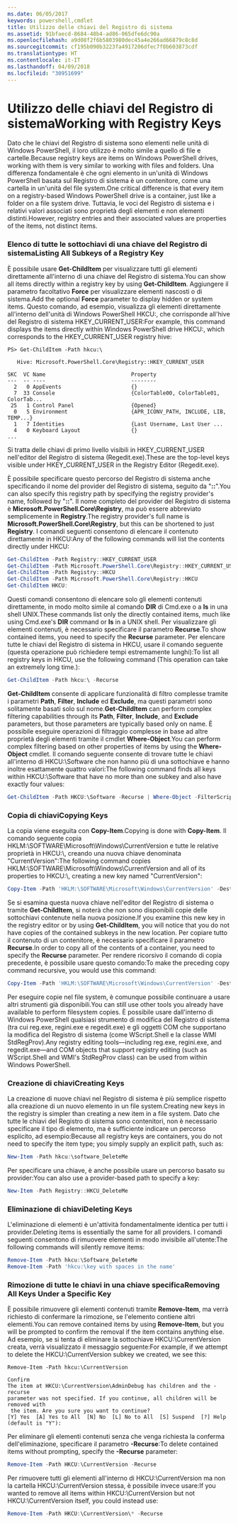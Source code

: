 ```yaml
---
ms.date: 06/05/2017
keywords: powershell,cmdlet
title: Utilizzo delle chiavi del Registro di sistema
ms.assetid: 91bfaecd-8684-48b4-ad86-065dfe6dc90a
ms.openlocfilehash: a9d08f2f6b5803980dec45a4e266ad66879c8c8d
ms.sourcegitcommit: cf195b090b3223fa4917206dfec7f0b603873cdf
ms.translationtype: HT
ms.contentlocale: it-IT
ms.lasthandoff: 04/09/2018
ms.locfileid: "30951699"
---
```

# <a name="working-with-registry-keys"></a><span data-ttu-id="58a53-103">Utilizzo delle chiavi del Registro di sistema</span><span class="sxs-lookup"><span data-stu-id="58a53-103">Working with Registry Keys</span></span>

<span data-ttu-id="58a53-104">Dato che le chiavi del Registro di sistema sono elementi nelle unità di Windows PowerShell, il loro utilizzo è molto simile a quello di file e cartelle.</span><span class="sxs-lookup"><span data-stu-id="58a53-104">Because registry keys are items on Windows PowerShell drives, working with them is very similar to working with files and folders.</span></span> <span data-ttu-id="58a53-105">Una differenza fondamentale è che ogni elemento in un'unità di Windows PowerShell basata sul Registro di sistema è un contenitore, come una cartella in un'unità del file system.</span><span class="sxs-lookup"><span data-stu-id="58a53-105">One critical difference is that every item on a registry-based Windows PowerShell drive is a container, just like a folder on a file system drive.</span></span> <span data-ttu-id="58a53-106">Tuttavia, le voci del Registro di sistema e i relativi valori associati sono proprietà degli elementi e non elementi distinti.</span><span class="sxs-lookup"><span data-stu-id="58a53-106">However, registry entries and their associated values are properties of the items, not distinct items.</span></span>

### <a name="listing-all-subkeys-of-a-registry-key"></a><span data-ttu-id="58a53-107">Elenco di tutte le sottochiavi di una chiave del Registro di sistema</span><span class="sxs-lookup"><span data-stu-id="58a53-107">Listing All Subkeys of a Registry Key</span></span>

<span data-ttu-id="58a53-108">È possibile usare **Get-ChildItem** per visualizzare tutti gli elementi direttamente all'interno di una chiave del Registro di sistema.</span><span class="sxs-lookup"><span data-stu-id="58a53-108">You can show all items directly within a registry key by using **Get-ChildItem**.</span></span> <span data-ttu-id="58a53-109">Aggiungere il parametro facoltativo **Force** per visualizzare elementi nascosti o di sistema.</span><span class="sxs-lookup"><span data-stu-id="58a53-109">Add the optional **Force** parameter to display hidden or system items.</span></span> <span data-ttu-id="58a53-110">Questo comando, ad esempio, visualizza gli elementi direttamente all'interno dell'unità di Windows PowerShell HKCU:, che corrisponde all'hive del Registro di sistema HKEY_CURRENT_USER:</span><span class="sxs-lookup"><span data-stu-id="58a53-110">For example, this command displays the items directly within Windows PowerShell drive HKCU:, which corresponds to the HKEY_CURRENT_USER registry hive:</span></span>

```
PS> Get-ChildItem -Path hkcu:\

   Hive: Microsoft.PowerShell.Core\Registry::HKEY_CURRENT_USER

SKC  VC Name                           Property
---  -- ----                           --------
  2   0 AppEvents                      {}
  7  33 Console                        {ColorTable00, ColorTable01, ColorTab...
 25   1 Control Panel                  {Opened}
  0   5 Environment                    {APR_ICONV_PATH, INCLUDE, LIB, TEMP...}
  1   7 Identities                     {Last Username, Last User ...
  4   0 Keyboard Layout                {}
...
```

<span data-ttu-id="58a53-111">Si tratta delle chiavi di primo livello visibili in HKEY_CURRENT_USER nell'editor del Registro di sistema (Regedit.exe).</span><span class="sxs-lookup"><span data-stu-id="58a53-111">These are the top-level keys visible under HKEY_CURRENT_USER in the Registry Editor (Regedit.exe).</span></span>

<span data-ttu-id="58a53-112">È possibile specificare questo percorso del Registro di sistema anche specificando il nome del provider del Registro di sistema, seguito da "**::**".</span><span class="sxs-lookup"><span data-stu-id="58a53-112">You can also specify this registry path by specifying the registry provider's name, followed by "**::**".</span></span> <span data-ttu-id="58a53-113">Il nome completo del provider del Registro di sistema è **Microsoft.PowerShell.Core\\Registry**, ma può essere abbreviato semplicemente in **Registry**.</span><span class="sxs-lookup"><span data-stu-id="58a53-113">The registry provider's full name is **Microsoft.PowerShell.Core\\Registry**, but this can be shortened to just **Registry**.</span></span> <span data-ttu-id="58a53-114">I comandi seguenti consentono di elencare il contenuto direttamente in HKCU:</span><span class="sxs-lookup"><span data-stu-id="58a53-114">Any of the following commands will list the contents directly under HKCU:</span></span>

```powershell
Get-ChildItem -Path Registry::HKEY_CURRENT_USER
Get-ChildItem -Path Microsoft.PowerShell.Core\Registry::HKEY_CURRENT_USER
Get-ChildItem -Path Registry::HKCU
Get-ChildItem -Path Microsoft.PowerShell.Core\Registry::HKCU
Get-ChildItem HKCU:
```

<span data-ttu-id="58a53-115">Questi comandi consentono di elencare solo gli elementi contenuti direttamente, in modo molto simile al comando **DIR** di Cmd.exe o a **ls** in una shell UNIX.</span><span class="sxs-lookup"><span data-stu-id="58a53-115">These commands list only the directly contained items, much like using Cmd.exe's **DIR** command or **ls** in a UNIX shell.</span></span> <span data-ttu-id="58a53-116">Per visualizzare gli elementi contenuti, è necessario specificare il parametro **Recurse**.</span><span class="sxs-lookup"><span data-stu-id="58a53-116">To show contained items, you need to specify the **Recurse** parameter.</span></span> <span data-ttu-id="58a53-117">Per elencare tutte le chiavi del Registro di sistema in HKCU, usare il comando seguente (questa operazione può richiedere tempi estremamente lunghi):</span><span class="sxs-lookup"><span data-stu-id="58a53-117">To list all registry keys in HKCU, use the following command (This operation can take an extremely long time.):</span></span>

```powershell
Get-ChildItem -Path hkcu:\ -Recurse
```

<span data-ttu-id="58a53-118">**Get-ChildItem** consente di applicare funzionalità di filtro complesse tramite i parametri **Path**, **Filter**, **Include** ed **Exclude**, ma questi parametri sono solitamente basati solo sul nome.</span><span class="sxs-lookup"><span data-stu-id="58a53-118">**Get-ChildItem** can perform complex filtering capabilities through its **Path**, **Filter**, **Include**, and **Exclude** parameters, but those parameters are typically based only on name.</span></span> <span data-ttu-id="58a53-119">È possibile eseguire operazioni di filtraggio complesse in base ad altre proprietà degli elementi tramite il cmdlet **Where-Object**.</span><span class="sxs-lookup"><span data-stu-id="58a53-119">You can perform complex filtering based on other properties of items by using the **Where-Object** cmdlet.</span></span> <span data-ttu-id="58a53-120">Il comando seguente consente di trovare tutte le chiavi all'interno di HKCU:\\Software che non hanno più di una sottochiave e hanno inoltre esattamente quattro valori:</span><span class="sxs-lookup"><span data-stu-id="58a53-120">The following command finds all keys within HKCU:\\Software that have no more than one subkey and also have exactly four values:</span></span>

```powershell
Get-ChildItem -Path HKCU:\Software -Recurse | Where-Object -FilterScript {($_.SubKeyCount -le 1) -and ($_.ValueCount -eq 4) }
```

### <a name="copying-keys"></a><span data-ttu-id="58a53-121">Copia di chiavi</span><span class="sxs-lookup"><span data-stu-id="58a53-121">Copying Keys</span></span>

<span data-ttu-id="58a53-122">La copia viene eseguita con **Copy-Item**.</span><span class="sxs-lookup"><span data-stu-id="58a53-122">Copying is done with **Copy-Item**.</span></span> <span data-ttu-id="58a53-123">Il comando seguente copia HKLM:\\SOFTWARE\\Microsoft\\Windows\\CurrentVersion e tutte le relative proprietà in HKCU:\\, creando una nuova chiave denominata "CurrentVersion":</span><span class="sxs-lookup"><span data-stu-id="58a53-123">The following command copies HKLM:\\SOFTWARE\\Microsoft\\Windows\\CurrentVersion and all of its properties to HKCU:\\, creating a new key named "CurrentVersion":</span></span>

```powershell
Copy-Item -Path 'HKLM:\SOFTWARE\Microsoft\Windows\CurrentVersion' -Destination hkcu:
```

<span data-ttu-id="58a53-124">Se si esamina questa nuova chiave nell'editor del Registro di sistema o tramite **Get-ChildItem**, si noterà che non sono disponibili copie delle sottochiavi contenute nella nuova posizione.</span><span class="sxs-lookup"><span data-stu-id="58a53-124">If you examine this new key in the registry editor or by using **Get-ChildItem**, you will notice that you do not have copies of the contained subkeys in the new location.</span></span> <span data-ttu-id="58a53-125">Per copiare tutto il contenuto di un contenitore, è necessario specificare il parametro **Recurse**.</span><span class="sxs-lookup"><span data-stu-id="58a53-125">In order to copy all of the contents of a container, you need to specify the **Recurse** parameter.</span></span> <span data-ttu-id="58a53-126">Per rendere ricorsivo il comando di copia precedente, è possibile usare questo comando:</span><span class="sxs-lookup"><span data-stu-id="58a53-126">To make the preceding copy command recursive, you would use this command:</span></span>

```powershell
Copy-Item -Path 'HKLM:\SOFTWARE\Microsoft\Windows\CurrentVersion' -Destination hkcu: -Recurse
```

<span data-ttu-id="58a53-127">Per eseguire copie nel file system, è comunque possibile continuare a usare altri strumenti già disponibili.</span><span class="sxs-lookup"><span data-stu-id="58a53-127">You can still use other tools you already have available to perform filesystem copies.</span></span> <span data-ttu-id="58a53-128">È possibile usare dall'interno di Windows PowerShell qualsiasi strumento di modifica del Registro di sistema (tra cui reg.exe, regini.exe e regedit.exe) e gli oggetti COM che supportano la modifica del Registro di sistema (come WScript.Shell e la classe WMI StdRegProv).</span><span class="sxs-lookup"><span data-stu-id="58a53-128">Any registry editing tools—including reg.exe, regini.exe, and regedit.exe—and COM objects that support registry editing (such as WScript.Shell and WMI's StdRegProv class) can be used from within Windows PowerShell.</span></span>

### <a name="creating-keys"></a><span data-ttu-id="58a53-129">Creazione di chiavi</span><span class="sxs-lookup"><span data-stu-id="58a53-129">Creating Keys</span></span>

<span data-ttu-id="58a53-130">La creazione di nuove chiavi nel Registro di sistema è più semplice rispetto alla creazione di un nuovo elemento in un file system.</span><span class="sxs-lookup"><span data-stu-id="58a53-130">Creating new keys in the registry is simpler than creating a new item in a file system.</span></span> <span data-ttu-id="58a53-131">Dato che tutte le chiavi del Registro di sistema sono contenitori, non è necessario specificare il tipo di elemento, ma è sufficiente indicare un percorso esplicito, ad esempio:</span><span class="sxs-lookup"><span data-stu-id="58a53-131">Because all registry keys are containers, you do not need to specify the item type; you simply supply an explicit path, such as:</span></span>

```powershell
New-Item -Path hkcu:\software_DeleteMe
```

<span data-ttu-id="58a53-132">Per specificare una chiave, è anche possibile usare un percorso basato su provider:</span><span class="sxs-lookup"><span data-stu-id="58a53-132">You can also use a provider-based path to specify a key:</span></span>

```powershell
New-Item -Path Registry::HKCU_DeleteMe
```

### <a name="deleting-keys"></a><span data-ttu-id="58a53-133">Eliminazione di chiavi</span><span class="sxs-lookup"><span data-stu-id="58a53-133">Deleting Keys</span></span>

<span data-ttu-id="58a53-134">L'eliminazione di elementi è un'attività fondamentalmente identica per tutti i provider.</span><span class="sxs-lookup"><span data-stu-id="58a53-134">Deleting items is essentially the same for all providers.</span></span> <span data-ttu-id="58a53-135">I comandi seguenti consentono di rimuovere elementi in modo invisibile all'utente:</span><span class="sxs-lookup"><span data-stu-id="58a53-135">The following commands will silently remove items:</span></span>

```powershell
Remove-Item -Path hkcu:\Software_DeleteMe
Remove-Item -Path 'hkcu:\key with spaces in the name'
```

### <a name="removing-all-keys-under-a-specific-key"></a><span data-ttu-id="58a53-136">Rimozione di tutte le chiavi in una chiave specifica</span><span class="sxs-lookup"><span data-stu-id="58a53-136">Removing All Keys Under a Specific Key</span></span>

<span data-ttu-id="58a53-137">È possibile rimuovere gli elementi contenuti tramite **Remove-Item**, ma verrà richiesto di confermare la rimozione, se l'elemento contiene altri elementi.</span><span class="sxs-lookup"><span data-stu-id="58a53-137">You can remove contained items by using **Remove-Item**, but you will be prompted to confirm the removal if the item contains anything else.</span></span> <span data-ttu-id="58a53-138">Ad esempio, se si tenta di eliminare la sottochiave HKCU:\\CurrentVersion creata, verrà visualizzato il messaggio seguente:</span><span class="sxs-lookup"><span data-stu-id="58a53-138">For example, if we attempt to delete the HKCU:\\CurrentVersion subkey we created, we see this:</span></span>

```
Remove-Item -Path hkcu:\CurrentVersion

Confirm
The item at HKCU:\CurrentVersion\AdminDebug has children and the -recurse
parameter was not specified. If you continue, all children will be removed with
 the item. Are you sure you want to continue?
[Y] Yes  [A] Yes to All  [N] No  [L] No to All  [S] Suspend  [?] Help
(default is "Y"):
```

<span data-ttu-id="58a53-139">Per eliminare gli elementi contenuti senza che venga richiesta la conferma dell'eliminazione, specificare il parametro **-Recurse**:</span><span class="sxs-lookup"><span data-stu-id="58a53-139">To delete contained items without prompting, specify the **-Recurse** parameter:</span></span>

```powershell
Remove-Item -Path HKCU:\CurrentVersion -Recurse
```

<span data-ttu-id="58a53-140">Per rimuovere tutti gli elementi all'interno di HKCU:\\CurrentVersion ma non la cartella HKCU:\\CurrentVersion stessa, è possibile invece usare:</span><span class="sxs-lookup"><span data-stu-id="58a53-140">If you wanted to remove all items within HKCU:\\CurrentVersion but not HKCU:\\CurrentVersion itself, you could instead use:</span></span>

```powershell
Remove-Item -Path HKCU:\CurrentVersion\* -Recurse
```